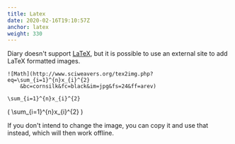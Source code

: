 ```yaml
---
title: Latex
date: 2020-02-16T19:10:57Z
anchor: latex
weight: 330
---
```


Diary doesn't support [LaTeX](https://en.wikipedia.org/wiki/LaTeX),
but it is possible to use an external site to add LaTeX formatted
images.

    ![Math](http://www.sciweavers.org/tex2img.php?eq=\sum_{i=1}^{n}x_{i}^{2}
        &bc=cornsilk&fc=black&im=jpg&fs=24&ff=arev)

    \sum_{i=1}^{n}x_{i}^{2}

\(
\sum_{i=1}^{n}x_{i}^{2}
\)

If you don't intend to change the image, you can copy it and use that
instead, which will then work offline.
